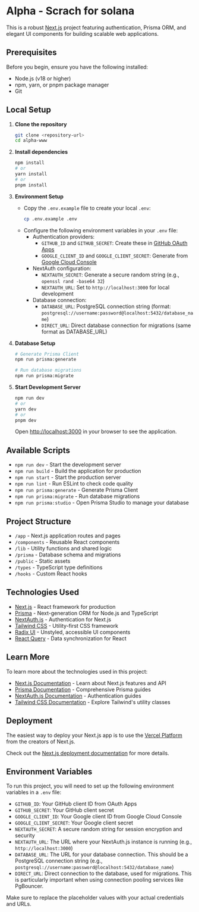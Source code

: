 # Alpha - Scrach for solana

This is a robust [Next.js](https://nextjs.org/) project featuring authentication, Prisma ORM, and elegant UI components for building scalable web applications.

## Prerequisites

Before you begin, ensure you have the following installed:

- Node.js (v18 or higher)
- npm, yarn, or pnpm package manager
- Git

## Local Setup

1. **Clone the repository**

   ```bash
   git clone <repository-url>
   cd alpha-www
   ```

2. **Install dependencies**

   ```bash
   npm install
   # or
   yarn install
   # or
   pnpm install
   ```

3. **Environment Setup**

   - Copy the `.env.example` file to create your local `.env`:
     ```bash
     cp .env.example .env
     ```
   - Configure the following environment variables in your `.env` file:
     - Authentication providers:
       - `GITHUB_ID` and `GITHUB_SECRET`: Create these in [GitHub OAuth Apps](https://github.com/settings/developers)
       - `GOOGLE_CLIENT_ID` and `GOOGLE_CLIENT_SECRET`: Generate from [Google Cloud Console](https://console.cloud.google.com/)
     - NextAuth configuration:
       - `NEXTAUTH_SECRET`: Generate a secure random string (e.g., `openssl rand -base64 32`)
       - `NEXTAUTH_URL`: Set to `http://localhost:3000` for local development
     - Database connection:
       - `DATABASE_URL`: PostgreSQL connection string (format: `postgresql://username:password@localhost:5432/database_name`)
       - `DIRECT_URL`: Direct database connection for migrations (same format as DATABASE_URL)

4. **Database Setup**

   ```bash
   # Generate Prisma Client
   npm run prisma:generate

   # Run database migrations
   npm run prisma:migrate
   ```

5. **Start Development Server**

   ```bash
   npm run dev
   # or
   yarn dev
   # or
   pnpm dev
   ```

   Open [http://localhost:3000](http://localhost:3000) in your browser to see the application.

## Available Scripts

- `npm run dev` - Start the development server
- `npm run build` - Build the application for production
- `npm run start` - Start the production server
- `npm run lint` - Run ESLint to check code quality
- `npm run prisma:generate` - Generate Prisma Client
- `npm run prisma:migrate` - Run database migrations
- `npm run prisma:studio` - Open Prisma Studio to manage your database

## Project Structure

- `/app` - Next.js application routes and pages
- `/components` - Reusable React components
- `/lib` - Utility functions and shared logic
- `/prisma` - Database schema and migrations
- `/public` - Static assets
- `/types` - TypeScript type definitions
- `/hooks` - Custom React hooks

## Technologies Used

- [Next.js](https://nextjs.org/) - React framework for production
- [Prisma](https://www.prisma.io/) - Next-generation ORM for Node.js and TypeScript
- [NextAuth.js](https://next-auth.js.org/) - Authentication for Next.js
- [Tailwind CSS](https://tailwindcss.com/) - Utility-first CSS framework
- [Radix UI](https://www.radix-ui.com/) - Unstyled, accessible UI components
- [React Query](https://tanstack.com/query/latest) - Data synchronization for React

## Learn More

To learn more about the technologies used in this project:

- [Next.js Documentation](https://nextjs.org/docs) - Learn about Next.js features and API
- [Prisma Documentation](https://www.prisma.io/docs) - Comprehensive Prisma guides
- [NextAuth.js Documentation](https://next-auth.js.org/getting-started/introduction) - Authentication guides
- [Tailwind CSS Documentation](https://tailwindcss.com/docs) - Explore Tailwind's utility classes

## Deployment

The easiest way to deploy your Next.js app is to use the [Vercel Platform](https://vercel.com/new?utm_medium=default-template&filter=next.js&utm_source=create-next-app&utm_campaign=create-next-app-readme) from the creators of Next.js.

Check out the [Next.js deployment documentation](https://nextjs.org/docs/deployment) for more details.

## Environment Variables

To run this project, you will need to set up the following environment variables in a `.env` file:

- `GITHUB_ID`: Your GitHub client ID from OAuth Apps
- `GITHUB_SECRET`: Your GitHub client secret
- `GOOGLE_CLIENT_ID`: Your Google client ID from Google Cloud Console
- `GOOGLE_CLIENT_SECRET`: Your Google client secret
- `NEXTAUTH_SECRET`: A secure random string for session encryption and security
- `NEXTAUTH_URL`: The URL where your NextAuth.js instance is running (e.g., `http://localhost:3000`)
- `DATABASE_URL`: The URL for your database connection. This should be a PostgreSQL connection string (e.g., `postgresql://username:password@localhost:5432/database_name`)
- `DIRECT_URL`: Direct connection to the database, used for migrations. This is particularly important when using connection pooling services like PgBouncer.

Make sure to replace the placeholder values with your actual credentials and URLs.
